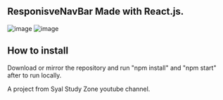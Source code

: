 ## ResponisveNavBar Made with React.js.
![image](https://github.com/Ericmohn/ResponsiveNavBar/assets/68788167/6c49fbc9-cb63-47c8-a010-623af9dfcbbf)
![image](https://github.com/Ericmohn/ResponsiveNavBar/assets/68788167/fc8432d4-6429-4156-adfe-f3c4dc55c654)



## How to install
Download or mirror the repository and run "npm install" and "npm start" after to run locally.

A project from Syal Study Zone youtube channel.

